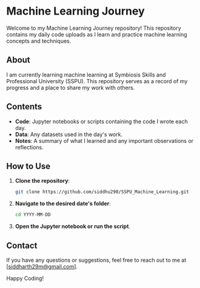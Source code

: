 # Machine Learning Journey

Welcome to my Machine Learning Journey repository! This repository contains my daily code uploads as I learn and practice machine learning concepts and techniques.

## About

I am currently learning machine learning at Symbiosis Skills and Professional University (SSPU). This repository serves as a record of my progress and a place to share my work with others.

## Contents

- **Code**: Jupyter notebooks or scripts containing the code I wrote each day.
- **Data**: Any datasets used in the day's work.
- **Notes**: A summary of what I learned and any important observations or reflections.

## How to Use

1. **Clone the repository**:
    ```bash
    git clone https://github.com/siddhu290/SSPU_Machine_Learning.git
    ```

2. **Navigate to the desired date's folder**:
    ```bash
    cd YYYY-MM-DD
    ```
3. **Open the Jupyter notebook or run the script**.

## Contact

If you have any questions or suggestions, feel free to reach out to me at [siddharth29m@gmail.com].

Happy Coding!
